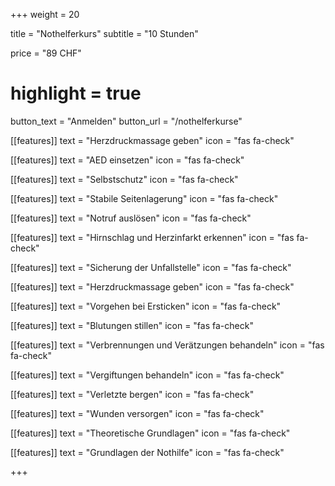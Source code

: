 +++
weight = 20

title = "Nothelferkurs"
subtitle = "10 Stunden"

price = "89 CHF"
# highlight = true

button_text = "Anmelden"
button_url = "/nothelferkurse"

[[features]]
  text = "Herzdruckmassage geben"
  icon = "fas fa-check"

[[features]]
  text = "AED einsetzen"
  icon = "fas fa-check"

[[features]]
  text = "Selbstschutz"
  icon = "fas fa-check"

[[features]]
  text = "Stabile Seitenlagerung"
  icon = "fas fa-check"

[[features]]
  text = "Notruf auslösen"
  icon = "fas fa-check"

[[features]]
  text = "Hirnschlag und Herzinfarkt erkennen"
  icon = "fas fa-check"

[[features]]
  text = "Sicherung der Unfallstelle"
  icon = "fas fa-check"

[[features]]
  text = "Herzdruckmassage geben"
  icon = "fas fa-check"

[[features]]
  text = "Vorgehen bei Ersticken"
  icon = "fas fa-check"

[[features]]
  text = "Blutungen stillen"
  icon = "fas fa-check"

[[features]]
  text = "Verbrennungen und Verätzungen behandeln"
  icon = "fas fa-check"

[[features]]
  text = "Vergiftungen behandeln"
  icon = "fas fa-check"

[[features]]
  text = "Verletzte bergen"
  icon = "fas fa-check"

[[features]]
  text = "Wunden versorgen"
  icon = "fas fa-check"

[[features]]
  text = "Theoretische Grundlagen"
  icon = "fas fa-check"

[[features]]
  text = "Grundlagen der Nothilfe"
  icon = "fas fa-check"

+++
